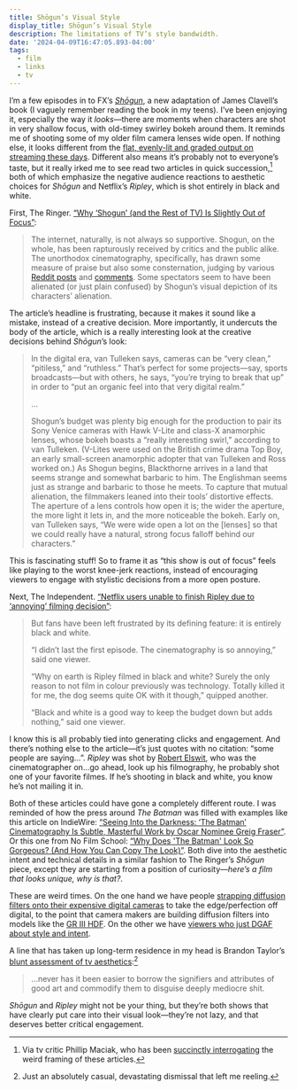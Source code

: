 ```yaml
---
title: Shōgun’s Visual Style
display_title: Shōgun’s Visual Style
description: The limitations of TV’s style bandwidth.
date: '2024-04-09T16:47:05.893-04:00'
tags:
  - film
  - links
  - tv
---
```


I’m a few episodes in to FX’s [*Shōgun*](https://www.fxnetworks.com/shows/shogun/viewers-guide), a new adaptation of James Clavell’s book (I vaguely remember reading the book in my teens). I’ve been enjoying it, especially the way it *looks*—there are moments when characters are shot in very shallow focus, with old-timey swirley bokeh around them. It reminds me of shooting some of my older film camera lenses wide open. If nothing else, it looks different from the [flat, evenly-lit and graded output on streaming these days](https://www.vice.com/en/article/ake3j5/why-does-everything-on-netflix-look-like-that). Different also means it’s probably not to everyone’s taste, but it really irked me to see read two articles in quick succession,[^1] both of which emphasize the negative audience reactions to aesthetic choices for *Shōgun* and Netflix’s *Ripley*, which is shot entirely in black and white.

First, The Ringer. [“Why ‘Shogun’ (and the Rest of TV) Is Slightly Out of Focus”](https://www.theringer.com/tv/2024/4/8/24124015/shogun-cinematography-tv-background-blur-anamorphic-lens-effect):

> The internet, naturally, is not always so supportive. Shogun, on the whole, has been rapturously received by critics and the public alike. The unorthodox cinematography, specifically, has drawn some measure of praise but also some consternation, judging by various [Reddit posts](https://www.reddit.com/r/ShogunTVShow/comments/1b29uxm/why_does_this_show_look_like_its_shot_in_a_very/) and [comments](https://www.reddit.com/r/cinematography/comments/1b2iepk/comment/ksmb2qg/). Some spectators seem to have been alienated (or just plain confused) by Shogun’s visual depiction of its characters’ alienation.

The article’s headline is frustrating, because it makes it sound like a mistake, instead of a creative decision. More importantly, it undercuts the body of the article, which is a really interesting look at the creative decisions behind *Shōgun*’s look:

> In the digital era, van Tulleken says, cameras can be “very clean,” “pitiless,” and “ruthless.” That’s perfect for some projects—say, sports broadcasts—but with others, he says, “you’re trying to break that up” in order to “put an organic feel into that very digital realm.”
> 
> …
> 
> Shogun’s budget was plenty big enough for the production to pair its Sony Venice cameras with Hawk V-Lite and class-X anamorphic lenses, whose bokeh boasts a “really interesting swirl,” according to van Tulleken. (V-Lites were used on the British crime drama Top Boy, an early small-screen anamorphic adopter that van Tulleken and Ross worked on.) As Shogun begins, Blackthorne arrives in a land that seems strange and somewhat barbaric to him. The Englishman seems just as strange and barbaric to those he meets. To capture that mutual alienation, the filmmakers leaned into their tools’ distortive effects. The aperture of a lens controls how open it is; the wider the aperture, the more light it lets in, and the more noticeable the bokeh. Early on, van Tulleken says, “We were wide open a lot on the [lenses] so that we could really have a natural, strong focus falloff behind our characters.”

This is fascinating stuff! So to frame it as “this show is out of focus” feels like playing to the worst knee-jerk reactions, instead of encouraging viewers to engage with stylistic decisions from a more open posture.

Next, The Independent. [“Netflix users unable to finish Ripley due to ‘annoying’ filming decision”](https://www.independent.co.uk/arts-entertainment/tv/news/ripley-black-white-andrew-scott-netflix-b2525684.html):

> But fans have been left frustrated by its defining feature: it is entirely black and white.
> 
> “I didn’t last the first episode. The cinematography is so annoying,” said one viewer.
> 
> “Why on earth is Ripley filmed in black and white? Surely the only reason to not film in colour previously was technology. Totally killed it for me, the dog seems quite OK with it though,” quipped another.
> 
> “Black and white is a good way to keep the budget down but adds nothing,” said one viewer.

I know this is all probably tied into generating clicks and engagement. And there’s nothing else to the article—it’s just quotes with no citation: “some people are saying…”. *Ripley* was shot by [Robert Elswit](https://www.themoviedb.org/person/2950-robert-elswit), who was the cinematographer on…go ahead, look up his filmography, he probably shot one of your favorite filmes. If he’s shooting in black and white, you know he’s not mailing it in.

Both of these articles could have gone a completely different route. I was reminded of how the press around *The Batman* was filled with examples like this article on IndieWire: [“Seeing Into the Darkness: ‘The Batman’ Cinematography Is Subtle, Masterful Work by Oscar Nominee Greig Fraser”](https://www.indiewire.com/features/general/the-batman-cinematography-greig-fraser-matt-reeves-interview-1234704530/). Or this one from No Film School: [“Why Does 'The Batman' Look So Gorgeous? (And How You Can Copy The Look)”](https://nofilmschool.com/why-does-batman-look-so-gorgeous-and-how-you-can-copy). Both dive into the aesthetic intent and technical details in a similar fashion to The Ringer’s *Shōgun* piece, except they are starting from a position of curiosity—*here’s a film that looks unique, why is that?*.

These are weird times. On the one hand we have people [strapping diffusion filters onto their expensive digital cameras](https://www.shopmoment.com/reviews/moment-cinebloom-vs-tiffen-black-pro-mist-diffusion-filter) to take the edge/perfection off digital, to the point that camera makers are building diffusion filters into models like the [GR III HDF](https://www.dpreview.com/news/0569067557/ricoh-gr-iii-gr-iix-hdr-highlight-diffusion-filter). On the other we have [viewers who just DGAF about style and intent](https://www.reddit.com/r/ShogunTVShow/comments/1b29uxm/comment/kskiswz/).

A line that has taken up long-term residence in my head is Brandon Taylor’s [blunt assessment of tv aesthetics](https://blgtylr.substack.com/p/the-chair-is-peak-jeans-in-church):[^2] 

> …never has it been easier to borrow the signifiers and attributes of good art and commodify them to disguise deeply mediocre shit.

*Shōgun* and *Ripley* might not be your thing, but they’re both shows that have clearly put care into their visual look—they’re not lazy, and that deserves better critical engagement.

[^1]: Via tv critic Phillip Maciak, who has been [succinctly interrogating](https://twitter.com/pjmaciak/status/1777746310428295527) the weird framing of these articles.

[^2]: Just an absolutely casual, devastating dismissal that left me reeling.